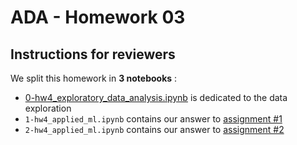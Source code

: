 # ADA - Homework 03

## Instructions for reviewers 

We split this homework in **3 notebooks** :
* [0-hw4_exploratory_data_analysis.ipynb](https://github.com/ggrrll/tatoule/blob/master/04%20-%20Applied%20ML/0-hw4_exploratory_data_analysis.ipynb) is dedicated to the data exploration
* `1-hw4_applied_ml.ipynb` contains our answer to [assignment #1](https://github.com/ggrrll/tatoule/blob/master/04%20-%20Applied%20ML/assignment.md#assignment)
* `2-hw4_applied_ml.ipynb` contains our answer to [assignment #2](https://github.com/ggrrll/tatoule/blob/master/04%20-%20Applied%20ML/assignment.md#assignment)

